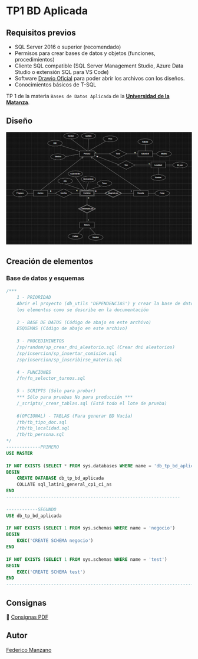 
# TP1 BD Aplicada

## Requisitos previos

- SQL Server 2016 o superior (recomendado)
- Permisos para crear bases de datos y objetos (funciones, procedimientos)
- Cliente SQL compatible (SQL Server Management Studio, Azure Data Studio o extensión SQL para VS Code)
- Software [Drawio Oficial](https://www.drawio.com/) para poder abrir los archivos con los diseños.
- Conocimientos básicos de T-SQL

TP 1 de la materia ```Bases de Datos Aplicada``` de la <b> [Universidad de la Matanza](https://www.unlam.edu.ar)</b>.

## Diseño

![Diseño DER](/tp1_bd_aplicada/mod/DER.png)

## Creación de elementos

### Base de datos y esquemas

```SQL
/***
    1 - PRIORIDAD
    Abrir el proyecto (db_utils 'DEPENDENCIAS') y crear la base de datos con todos 
    los elementos como se describe en la documentación

    2 - BASE DE DATOS (Código de abajo en este archivo)
    ESQUEMAS (Código de abajo en este archivo)

    3 - PROCEDIMINETOS
    /sp/random/sp_crear_dni_aleatorio.sql (Crear dni aleatorios)
    /sp/insercion/sp_insertar_comision.sql
    /sp/insercion/sp_inscribirse_materia.sql

    4 - FUNCIONES
    /fn/fn_selector_turnos.sql

    5 - SCRIPTS (Sólo para probar)
    *** Sólo para pruebas No para producción ***
    /_scripts/_crear_tablas.sql (Está todo el lote de prueba)

    6(OPCIONAL) - TABLAS (Para generar BD Vacía)
    /tb/tb_tipo_doc.sql
    /tb/tb_localidad.sql
    /tb/tb_persona.sql
*/
-------------PRIMERO
USE MASTER

IF NOT EXISTS (SELECT * FROM sys.databases WHERE name = 'db_tp_bd_aplicada')
BEGIN 
    CREATE DATABASE db_tp_bd_aplicada
    COLLATE sql_latin1_general_cp1_ci_as
END
------------------------------------------------------------------

------------SEGUNDO
USE db_tp_bd_aplicada

IF NOT EXISTS (SELECT 1 FROM sys.schemas WHERE name = 'negocio')
BEGIN 
    EXEC('CREATE SCHEMA negocio')
END

IF NOT EXISTS (SELECT 1 FROM sys.schemas WHERE name = 'test')
BEGIN 
    EXEC('CREATE SCHEMA test')
END
---------------------------------------------------------------------------------
```

## Consignas

:green_book: [Consignas PDF](/tp1_bd_aplicada/req/Unidad-1---TP_1.pdf)

## Autor
[Federico Manzano](https://github.com/FedeManzano)
